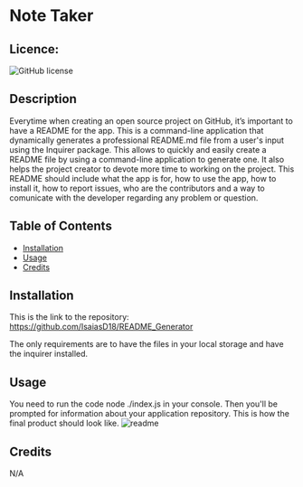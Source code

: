 # Note Taker
  ## Licence:
  ![GitHub license](https://img.shields.io/badge/license-MIT-blue.svg)

  ## Description
  Everytime when creating an open source project on GitHub, it’s important to have a README for the app. This is a command-line application that dynamically generates a professional README.md file from a user's input using the Inquirer package. This allows to quickly and easily create a README file by using a command-line application to generate one. It also helps the project creator to devote more time to working on the project. This README should include what the app is for, how to use the app, how to install it, how to report issues, who are the contributors and a way to comunicate with the developer regarding any problem or question.

  ## Table of Contents
  - [Installation](#installation)
  - [Usage](#usage)
  - [Credits](#credits)

  ## Installation
  This is the link to the repository:
  https://github.com/IsaiasD18/README_Generator
  
  The only requirements are to have the files in your local storage and have the inquirer installed.  

  ## Usage
  You need to run the code node ./index.js in your console. 
  Then you'll be prompted for information about your application repository.
  This is how the final product should look like. ![readme](./images/readme.png)

  ## Credits
  N/A


